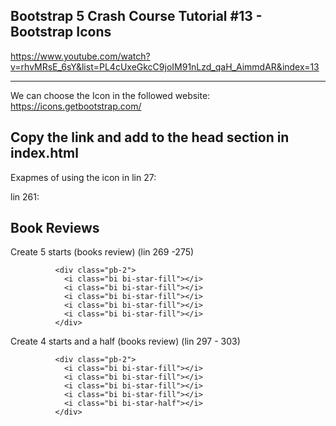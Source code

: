 ## Bootstrap 5 Crash Course Tutorial #13 - Bootstrap Icons

https://www.youtube.com/watch?v=rhvMRsE_6sY&list=PL4cUxeGkcC9joIM91nLzd_qaH_AimmdAR&index=13

---

We can choose the Icon in the followed website:
https://icons.getbootstrap.com/

## Copy the link and add to the head section in index.html

Exapmes of using the icon in
lin 27:
<i class="bi bi-book-half"></i>

lin 261:
<h2><i class="bi bi-stars"></i>Book Reviews</h2>

Create 5 starts (books review) (lin 269 -275)

              <div class="pb-2">
                <i class="bi bi-star-fill"></i>
                <i class="bi bi-star-fill"></i>
                <i class="bi bi-star-fill"></i>
                <i class="bi bi-star-fill"></i>
                <i class="bi bi-star-fill"></i>
              </div>

Create 4 starts and a half (books review) (lin 297 - 303)

              <div class="pb-2">
                <i class="bi bi-star-fill"></i>
                <i class="bi bi-star-fill"></i>
                <i class="bi bi-star-fill"></i>
                <i class="bi bi-star-fill"></i>
                <i class="bi bi-star-half"></i>
              </div>
